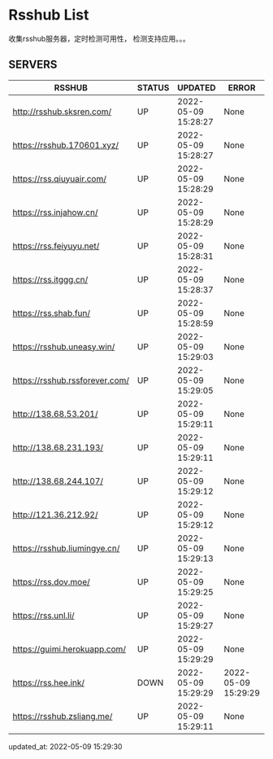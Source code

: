 # Rsshub List

收集rsshub服务器，定时检测可用性， 检测支持应用。。。


## SERVERS

|  RSSHUB   | STATUS  | UPDATED  | ERROR  | TWITTER |  
|  ----  | ----  | ----  | ----  | ---- |  
| http://rsshub.sksren.com/ | UP | 2022-05-09 15:28:27 | None |OK|  
| https://rsshub.170601.xyz/ | UP | 2022-05-09 15:28:27 | None |OK|  
| https://rss.qiuyuair.com/ | UP | 2022-05-09 15:28:29 | None ||  
| https://rss.injahow.cn/ | UP | 2022-05-09 15:28:29 | None ||  
| https://rss.feiyuyu.net/ | UP | 2022-05-09 15:28:31 | None ||  
| https://rss.itggg.cn/ | UP | 2022-05-09 15:28:37 | None ||  
| https://rss.shab.fun/ | UP | 2022-05-09 15:28:59 | None |OK|  
| https://rsshub.uneasy.win/ | UP | 2022-05-09 15:29:03 | None |OK|  
| https://rsshub.rssforever.com/ | UP | 2022-05-09 15:29:05 | None |OK|  
| http://138.68.53.201/ | UP | 2022-05-09 15:29:11 | None ||  
| http://138.68.231.193/ | UP | 2022-05-09 15:29:11 | None ||  
| http://138.68.244.107/ | UP | 2022-05-09 15:29:12 | None ||  
| http://121.36.212.92/ | UP | 2022-05-09 15:29:12 | None ||  
| https://rsshub.liumingye.cn/ | UP | 2022-05-09 15:29:13 | None ||  
| https://rss.dov.moe/ | UP | 2022-05-09 15:29:25 | None |OK|  
| https://rss.unl.li/ | UP | 2022-05-09 15:29:27 | None ||  
| https://guimi.herokuapp.com/ | UP | 2022-05-09 15:29:29 | None ||  
| https://rss.hee.ink/ | DOWN | 2022-05-09 15:29:29 | 2022-05-09 15:29:29 |  
| https://rsshub.zsliang.me/ | UP | 2022-05-09 15:29:11 | None |OK|  
  

updated_at: 2022-05-09 15:29:30  
